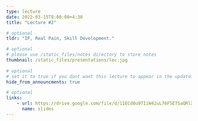 ```yaml
---
type: lecture
date: 2022-03-15T8:00:00+4:30 
title: "Lecture #2"

# optional
tldr: "IP, Real Pain, Skill Development."

# optional
# please use /static_files/notes directory to store notes
thumbnail: /static_files/presentations/lec.jpg
  
# optional
# set it to true if you dont want this lecture to appear in the updates section
hide_from_announcments: true

# optional
links: 
    - url: https://drive.google.com/file/d/11ECd8u9TIiW42uL76FSETSaQRlXqD-wU/view?usp=sharing
      name: slides
---
```

<!-- Other additional contents using markdown 
**Suggested Readings:**
- [Readings 1](https://google.com)
- [Readings 2](https://google.com) -->
